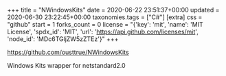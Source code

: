 +++
title = "NWindowsKits"
date = 2020-06-22 23:51:37+00:00
updated = 2020-06-30 23:22:45+00:00
taxonomies.tags = ["C#"]
[extra]
css = "github"
start = 1
forks_count = 0
license = "{'key': 'mit', 'name': 'MIT License', 'spdx_id': 'MIT', 'url': 'https://api.github.com/licenses/mit', 'node_id': 'MDc6TGljZW5zZTEz'}"
+++

<https://github.com/ousttrue/NWindowsKits>

Windows Kits wrapper for netstandard2.0

